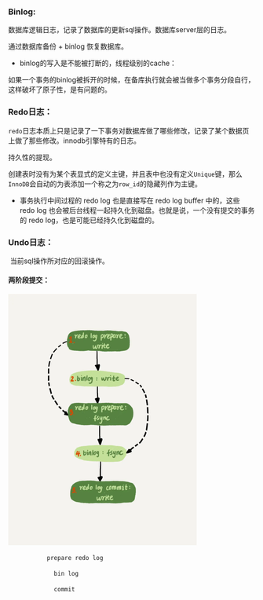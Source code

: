 ### Binlog:

数据库逻辑日志，记录了数据库的更新sql操作。数据库server层的日志。

通过数据库备份 + binlog 恢复数据库。

* binlog的写入是不能被打断的，线程级别的cache：

​		如果一个事务的binlog被拆开的时候，在备库执行就会被当做多个事务分段自行，这样破坏了原子性，是有问题的。

### Redo日志：

`redo`日志本质上只是记录了一下事务对数据库做了哪些修改，记录了某个数据页上做了那些修改。innodb引擎特有的日志。

持久性的提现。

创建表时没有为某个表显式的定义主键，并且表中也没有定义`Unique`键，那么`InnoDB`会自动的为表添加一个称之为`row_id`的隐藏列作为主键。

* 事务执行中间过程的 redo log 也是直接写在 redo log buffer 中的，这些 redo log 也会被后台线程一起持久化到磁盘。也就是说，一个没有提交的事务的 redo log，也是可能已经持久化到磁盘的。

### Undo日志：

​	当前sql操作所对应的回滚操作。

#### 两阶段提交：

<img src="..\picture\mysqllogcommit.webp" style="zoom:50%;" />

```
           prepare redo log
           
             bin log
            
             commit 
           
```

